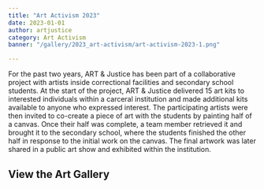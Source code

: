 ```yaml
---
title: "Art Activism 2023"
date: 2023-01-01
author: artjustice
category: Art Activism
banner: "/gallery/2023_art-activism/art-activism-2023-1.png"

---
```


<BlogPostHeader 
  hideCategory="true"
  hideDate="true"
  hideBanner="true"
  hideAuthor="true"
  returnLink="/gallery"
  returnText="Back to All Galleries"
/>

For the past two years, ART & Justice has been part of a collaborative project with artists inside correctional facilities and secondary school students. At the start of the project, ART & Justice delivered 15 art kits to interested individuals within a carceral institution and made additional kits available to anyone who expressed interest. The participating artists were then invited to co-create a piece of art with the students by painting half of a canvas. Once their half was complete, a team member retrieved it and brought it to the secondary school, where the students finished the other half in response to the initial work on the canvas. The final artwork was later shared in a public art show and exhibited within the institution.

## View the Art Gallery

<ImageGallery
  title="Art Activism 2023"
  :folders="[
    '/public/gallery/2022-09-23_forgotten-artists-art-is-our-freedom',
  ]"
/>